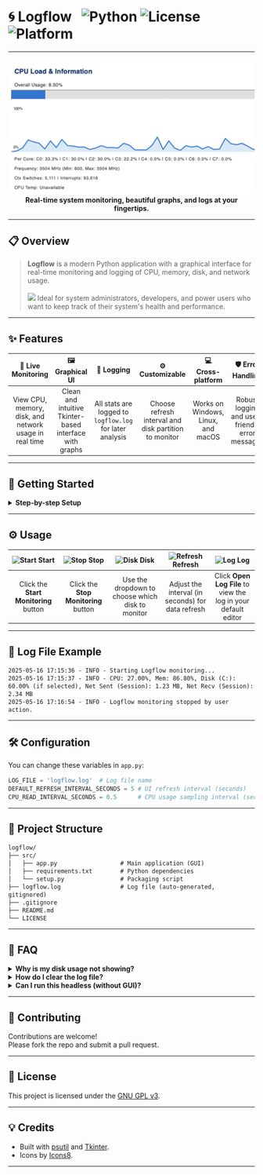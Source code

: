 # 🌀 **Logflow** &nbsp; <img src="https://img.shields.io/badge/Python-3.7%2B-blue?logo=python" alt="Python" height="20"/> <img src="https://img.shields.io/badge/License-GPLv3-blue.svg" alt="License" height="20"/> <img src="https://img.shields.io/badge/Platform-Windows%20%7C%20Linux%20%7C%20macOS-lightgrey" alt="Platform" height="20"/>

---

<p align="center">
  <img src="assets/cpu.png" alt="Logflow Screenshot" width="700"/><br>
  <b>Real-time system monitoring, beautiful graphs, and logs at your fingertips.</b>
</p>

---

## 📋 Overview

> **Logflow** is a modern Python application with a graphical interface for real-time monitoring and logging of CPU, memory, disk, and network usage.  
> <br>
> <img src="https://img.icons8.com/color/48/000000/computer-support.png" width="32"/> Ideal for system administrators, developers, and power users who want to keep track of their system's health and performance.

---

## ✨ Features

<div align="center">

| 🚦 Live Monitoring | 🖼️ Graphical UI | 📝 Logging | ⚙️ Customizable | 💻 Cross-platform | 🛡️ Error Handling |
|:------------------:|:--------------:|:----------:|:--------------:|:----------------:|:----------------:|
| View CPU, memory, disk, and network usage in real time | Clean and intuitive Tkinter-based interface with graphs | All stats are logged to <code>logflow.log</code> for later analysis | Choose refresh interval and disk partition to monitor | Works on Windows, Linux, and macOS | Robust logging and user-friendly error messages |

</div>

---

## 🚀 Getting Started

<details>
<summary><b>Step-by-step Setup</b></summary>

1. **Clone the Repository**
    ```bash
    git clone https://github.com/yxshee/logflow
    cd  logflow
    ```

2. **Install Dependencies**
    - Make sure you have Python 3.7+ installed.
    - Install required packages:
      ```bash
      pip install -r src/requirements.txt
      ```
    - Or install in editable mode:
      ```bash
      pip install -e src
      ```

3. **Run the Application**
    ```bash
    python src/app.py
    ```
</details>

---

## ⚙️ Usage

<div align="center">

| ![Start](https://img.icons8.com/fluency/24/play.png) Start | ![Stop](https://img.icons8.com/fluency/24/stop.png) Stop | ![Disk](https://img.icons8.com/fluency/24/hdd.png) Disk | ![Refresh](https://img.icons8.com/fluency/24/refresh.png) Refresh | ![Log](https://img.icons8.com/fluency/24/notepad.png) Log |
|:---:|:---:|:---:|:---:|:---:|
| Click the <b>Start Monitoring</b> button | Click the <b>Stop Monitoring</b> button | Use the dropdown to choose which disk to monitor | Adjust the interval (in seconds) for data refresh | Click <b>Open Log File</b> to view the log in your default editor |

</div>

---

## 📑 Log File Example

```text
2025-05-16 17:15:36 - INFO - Starting Logflow monitoring...
2025-05-16 17:15:37 - INFO - CPU: 27.00%, Mem: 86.80%, Disk (C:): 60.00% (if selected), Net Sent (Session): 1.23 MB, Net Recv (Session): 2.34 MB
2025-05-16 17:16:54 - INFO - Logflow monitoring stopped by user action.
```

---

## 🛠️ Configuration

You can change these variables in `app.py`:

```python
LOG_FILE = 'logflow.log'  # Log file name
DEFAULT_REFRESH_INTERVAL_SECONDS = 5 # UI refresh interval (seconds)
CPU_READ_INTERVAL_SECONDS = 0.5      # CPU usage sampling interval (seconds)
```

---

## 🧩 Project Structure

```text
logflow/
├── src/
│   ├── app.py                  # Main application (GUI)
│   ├── requirements.txt        # Python dependencies
│   └── setup.py                # Packaging script
├── logflow.log                 # Log file (auto-generated, gitignored)
├── .gitignore
├── README.md
└── LICENSE
```

---

## 🙋 FAQ

<details>
<summary><b>Why is my disk usage not showing?</b></summary>
Make sure you select a valid disk partition from the dropdown.
</details>

<details>
<summary><b>How do I clear the log file?</b></summary>
Simply delete or truncate <code>logflow.log</code>. It will be recreated on next run.
</details>

<details>
<summary><b>Can I run this headless (without GUI)?</b></summary>
The current version is GUI-based. For CLI-only, use a previous version or adapt the code.
</details>

---

## 🤝 Contributing

Contributions are welcome!  
Please fork the repo and submit a pull request.

---

## 📄 License

This project is licensed under the [GNU GPL v3](LICENSE).

---

## 💡 Credits

- Built with [psutil](https://github.com/giampaolo/psutil) and [Tkinter](https://docs.python.org/3/library/tkinter.html).
- Icons by [Icons8](https://icons8.com/).

---
